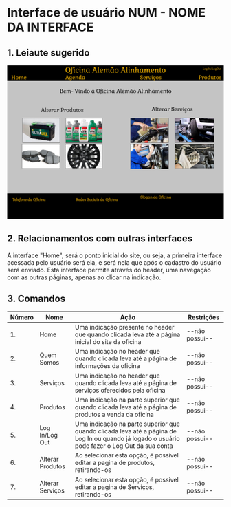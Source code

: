 # Interface de usuário NUM - NOME DA INTERFACE

## 1. Leiaute sugerido

![Leiaute da tela de login](leiaute/HomeFuncionario.png)

## 2. Relacionamentos com outras interfaces
A interface "Home", será o ponto inicial do site, ou seja, a primeira interface acessada pelo usuário será ela, e será nela que após o cadastro do usuário será enviado.
Esta interface permite através do header, uma navegação com as outras páginas, apenas ao clicar na indicação.


## 3. Comandos

| **Número** | **Nome** | **Ação** | **Restrições** |
| --- | --- | --- | --- |
|1. | Home | Uma indicação presente no header que quando clicada leva até a página inicial do site da oficina | --não possui-- |
|2. | Quem Somos | Uma indicação no header que quando clicada leva até a página de informações da oficina | --não possui-- |
|3. | Serviços | Uma indicação no header que quando clicada leva até a página de serviços oferecidos pela oficina | --não possui-- |
|4. | Produtos | Uma indicação na parte superior que quando clicada leva até a página de produtos a venda da oficina | --não possui-- |
|5. | Log In/Log Out | Uma indicação na parte superior que quando clicada leva até a página de Log In ou quando já logado o usuário pode fazer o Log Out da sua conta | --não possui-- |
|6.| Alterar Produtos| Ao selecionar esta opção, é possivel editar a pagina de produtos, retirando-os|--não possui--|
|7.| Alterar Serviços|Ao selecionar esta opção, é possivel editar a pagina de Serviços, retirando-os|--não possui--|
